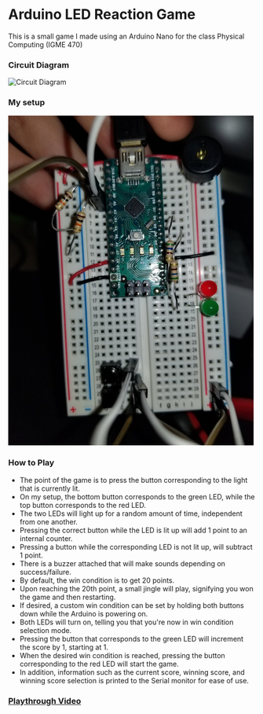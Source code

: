# Arduino LED Reaction Game
This is a small game I made using an Arduino Nano for the class Physical Computing (IGME 470)

### Circuit Diagram
![Circuit Diagram](circuit.svg)

### My setup
<img src="circuit-picture.jpg" width="500">

### How to Play
* The point of the game is to press the button corresponding to the light that is currently lit. 
* On my setup, the bottom button corresponds to the green LED, while the top button corresponds to the red LED.
* The two LEDs will light up for a random amount of time, independent from one another.
* Pressing the correct button while the LED is lit up will add 1 point to an internal counter.
* Pressing a button while the corresponding LED is not lit up, will subtract 1 point.
* There is a buzzer attached that will make sounds depending on success/failure.
* By default, the win condition is to get 20 points.
* Upon reaching the 20th point, a small jingle will play, signifying you won the game and then restarting.
* If desired, a custom win condition can be set by holding both buttons down while the Arduino is powering on.
* Both LEDs will turn on, telling you that you're now in win condition selection mode.
* Pressing the button that corresponds to the green LED will increment the score by 1, starting at 1.
* When the desired win condition is reached, pressing the button corresponding to the red LED will start the game.
* In addition, information such as the current score, winning score, and winning score selection is printed to the Serial monitor for ease of use.

### [Playthrough Video](https://www.youtube.com/watch?v=hjvMCKd2QWc)

